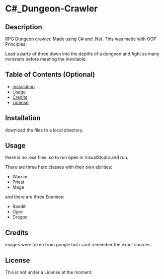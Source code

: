 # C#_Dungeon-Crawler

## Description

RPG Dungeon crawler. Made using C# and .Net. This was made with OOP Principles.

Lead a party of three down into the depths of a dungeon and fight as many monsters before meeting the inevitable. 

## Table of Contents (Optional)

- [Installation](#installation)
- [Usage](#usage)
- [Credits](#credits)
- [License](#license)

## Installation

download the files to a local directory.

## Usage

there is no .exe files. so to run open in VisualStudio and run.

There are three hero classes with their own abilities:
- Warrior
- Priest
- Mage 

and there are three Enemies:
- Bandit
- Ogre
- Dragon


## Credits

images were taken from google but i cant remember the exact sources. 

## License

This is not under a License at the moment.